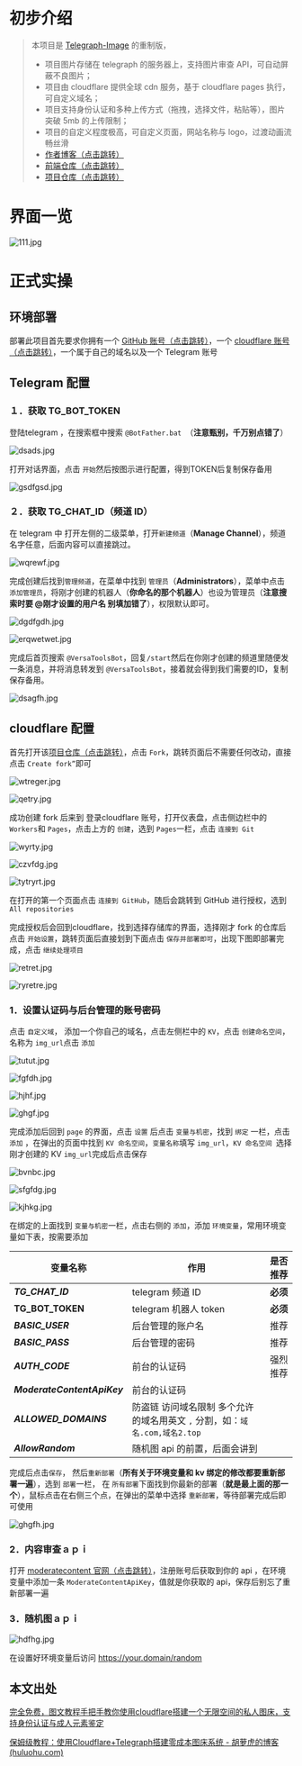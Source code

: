 # 初步介绍
> 本项目是 [Telegraph-Image](https://github.com/cf-pages/Telegraph-Image) 的重制版，
>
>  - 项目图片存储在 telegraph 的服务器上，支持图片审查 API，可自动屏蔽不良图片；
> - 项目由 cloudflare 提供全球 cdn 服务，基于 cloudflare pages 执行，可自定义域名；
> - 项目支持身份认证和多种上传方式（拖拽，选择文件，粘贴等），图片突破 5mb 的上传限制；
> - 项目的自定义程度极高，可自定义页面，网站名称与 logo，过渡动画流畅丝滑 
> - [作者博客（点击跳转）](https://sanyue.site/)   
> - [前端仓库（点击跳转）](https://github.com/MarSeventh/Sanyue-ImgHub)
> - [项目仓库（点击跳转）](https://sanyue.site/)

# 界面一览
![111.jpg](https://imgbed.worhllo.us.kg/file/1731411605668_111.jpg)

# 正式实操

## 环境部署

部署此项目首先要求你拥有一个 [GitHub 账号（点击跳转）](https://github.com/)，一个 [cloudflare 账号（点击跳转）](https://www.cloudflare.com/)，一个属于自己的域名以及一个 Telegram 账号

## Telegram 配置
### １．获取 TG_BOT_TOKEN

登陆telegram ，在搜索框中搜索 `@BotFather.bat `（**注意甄别，千万别点错了**）

![dsads.jpg](https://imgbed.worhllo.us.kg/file/1731412120575_dsads.jpg)



打开对话界面，点击 `开始`然后按图示进行配置，得到TOKEN后复制保存备用

![gsdfgsd.jpg](https://imgbed.worhllo.us.kg/file/1731412230292_gsdfgsd.jpg)

### ２．获取 TG_CHAT_ID（频道 ID）

在 telegram 中 打开左侧的二级菜单，打开`新建频道`（**Manage Channel**），频道名字任意，后面内容可以直接跳过。  

![wqrewf.jpg](https://imgbed.worhllo.us.kg/file/1731415243207_wqrewf.jpg)

完成创建后找到`管理频道`，在菜单中找到 `管理员`（**Administrators**），菜单中点击 `添加管理员`，将刚才创建的机器人（**你命名的那个机器人**）也设为管理员（**注意搜索时要 @刚才设置的用户名 别填加错了**），权限默认即可。  

<img src="https://imgbed.worhllo.us.kg/file/1731415292316_dgdfgdh.jpg" alt="dgdfgdh.jpg"  />

![erqwetwet.jpg](https://imgbed.worhllo.us.kg/file/1731415328251_erqwetwet.jpg)

完成后首页搜索 `@VersaToolsBot`，回复` /start `然后在你刚才创建的频道里随便发一条消息，并将消息转发到 `@VersaToolsBot`，接着就会得到我们需要的ID，复制保存备用。

![dsagfh.jpg](https://imgbed.worhllo.us.kg/file/1731415511836_dsagfh.jpg)

## cloudflare 配置

首先打开该[项目仓库（点击跳转）](https://github.com/MarSeventh/CloudFlare-ImgBed)，点击 `Fork`，跳转页面后不需要任何改动，直接点击 `Create fork”`即可

![wtreger.jpg](https://imgbed.worhllo.us.kg/file/1731415155858_wtreger.jpg)

![qetry.jpg](https://imgbed.worhllo.us.kg/file/1731415129812_qetry.jpg)

成功创建 fork 后来到 登录cloudflare 账号，打开仪表盘，点击侧边栏中的 `Workers`和 `Pages`，点击上方的 `创建`，选到 `Pages`一栏，点击 `连接到 Git`

![wyrty.jpg](https://imgbed.worhllo.us.kg/file/1731415087443_wyrty.jpg)

![czvfdg.jpg](https://imgbed.worhllo.us.kg/file/1731415027560_czvfdg.jpg)

![tytryrt.jpg](https://imgbed.worhllo.us.kg/file/1731414983642_tytryrt.jpg)


在打开的第一个页面点击 `连接到 GitHub`，随后会跳转到 GitHub 进行授权，选到 `All repositories`

完成授权后会回到cloudflare，找到选择存储库的界面，选择刚才 fork 的仓库后点击 `开始设置`，跳转页面后直接划到下面点击 `保存并部署即可`，出现下图即部署完成，点击 `继续处理项目`

![retret.jpg](https://imgbed.worhllo.us.kg/file/1731414943151_retret.jpg)

![ryretre.jpg](https://imgbed.worhllo.us.kg/file/1731414903794_ryretre.jpg)

### 1．设置认证码与后台管理的账号密码

点击 `自定义域`， 添加一个你自己的域名，点击左侧栏中的 `KV`，点击 `创建命名空间`，
名称为 `img_url`点击 `添加`

![tutut.jpg](https://imgbed.worhllo.us.kg/file/1731414870199_tutut.jpg)

![fgfdh.jpg](https://imgbed.worhllo.us.kg/file/1731414826662_fgfdh.jpg)

![hjhf.jpg](https://imgbed.worhllo.us.kg/file/1731414779533_hjhf.jpg)

![ghgf.jpg](https://imgbed.worhllo.us.kg/file/1731414733617_ghgf.jpg)

完成添加后回到 `page` 的界面，点击 `设置` 后点击 `变量与机密`，找到 `绑定` 一栏，点击 `添加` ，在弹出的页面中找到 `KV 命名空间`，`变量名称`填写 `img_url`，`KV 命名空间 `选择刚才创建的 KV `img_url`完成后点击保存

![bvnbc.jpg](https://imgbed.worhllo.us.kg/file/1731414655315_bvnbc.jpg)

![sfgfdg.jpg](https://imgbed.worhllo.us.kg/file/1731414600432_sfgfdg.jpg)

![kjhkg.jpg](https://imgbed.worhllo.us.kg/file/1731414533935_kjhkg.jpg)




在绑定的上面找到 `变量与机密`一栏，点击右侧的 `添加`，添加 `环境变量`，常用环境变量如下表，按需要添加

| 变量名称                     | **作用**                                                     | **是否推荐** |
| ---------------------------- | ------------------------------------------------------------ | :----------: |
| ***TG_CHAT_ID***             | telegram 频道 ID                                             |   **必须**   |
| **TG_BOT_TOKEN**           | telegram 机器人 token                                        |   **必须**   |
| ***BASIC_USER***            | 后台管理的账户名                                             |     推荐     |
| ***BASIC_PASS***             | 后台管理的密码                                               |     推荐     |
| ***AUTH_CODE***              | 前台的认证码                                                 |   强烈推荐   |
| ***ModerateContentApiKey*** | 前台的认证码                                                 |              |
| ***ALLOWED_DOMAINS***       | 防盗链 访问域名限制 多个允许的域名用英文 `,` 分割，如：`域名.com,域名2.top` |              |
| ***AllowRandom***           | 随机图 api 的前置，后面会讲到                                |              |

完成后点击`保存`， 然后`重新部署`（**所有关于环境变量和 kv 绑定的修改都要重新部署一遍**），选到 `部署`一栏， 在 `所有部署`下面找到你最新的部署（**就是最上面的那一个**），鼠标点击在右侧三个点，在弹出的菜单中选择 `重新部署`，等待部署完成后即可使用

![ghgfh.jpg](https://imgbed.worhllo.us.kg/file/1731414454839_ghgfh.jpg)

### 2．内容审查ａｐｉ

打开 [moderatecontent 官网（点击跳转）](https://moderatecontent.com/)，注册账号后获取到你的 api ，在环境变量中添加一条 `ModerateContentApiKey`，值就是你获取的 api，保存后别忘了重新部署一遍
### 3．随机图ａｐｉ

![hdfhg.jpg](https://imgbed.worhllo.us.kg/file/1731414325208_hdfhg.jpg)


在设置好环境变量后访问 https://your.domain/random

## 本文出处

[完全免费，图文教程手把手教你使用cloudflare搭建一个无限空间的私人图床，支持身份认证与成人元素鉴定](https://www.yunsen2025.top/archives/265)

[保姆级教程：使用Cloudflare+Telegraph搭建零成本图床系统 - 胡萝虎的博客 (huluohu.com)](https://www.huluohu.com/posts/456/)














































































